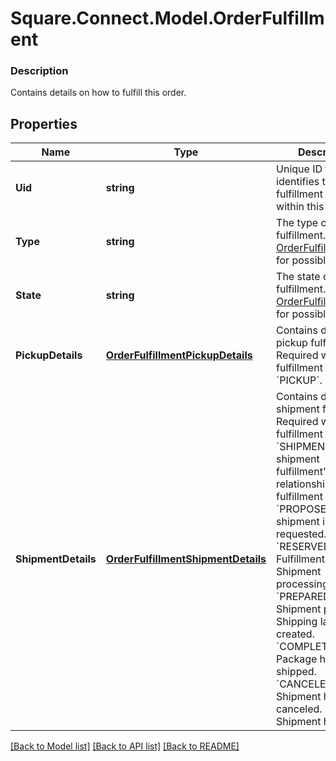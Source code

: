 # Square.Connect.Model.OrderFulfillment

### Description

Contains details on how to fulfill this order.

## Properties

Name | Type | Description | Notes
------------ | ------------- | ------------- | -------------
**Uid** | **string** | Unique ID that identifies the fulfillment only within this order. | [optional] 
**Type** | **string** | The type of the fulfillment. See [OrderFulfillmentType](#type-orderfulfillmenttype) for possible values | [optional] 
**State** | **string** | The state of the fulfillment. See [OrderFulfillmentState](#type-orderfulfillmentstate) for possible values | [optional] 
**PickupDetails** | [**OrderFulfillmentPickupDetails**](OrderFulfillmentPickupDetails.md) | Contains details for a pickup fulfillment. Required when fulfillment type is &#x60;PICKUP&#x60;. | [optional] 
**ShipmentDetails** | [**OrderFulfillmentShipmentDetails**](OrderFulfillmentShipmentDetails.md) | Contains details for a shipment fulfillment. Required when fulfillment type is &#x60;SHIPMENT&#x60;.  A shipment fulfillment&#39;s relationship to fulfillment &#x60;state&#x60;: &#x60;PROPOSED&#x60;: A shipment is requested. &#x60;RESERVED&#x60;: Fulfillment accepted. Shipment processing. &#x60;PREPARED&#x60;: Shipment packaged. Shipping label created. &#x60;COMPLETED&#x60;: Package has been shipped. &#x60;CANCELED&#x60;: Shipment has been canceled. &#x60;FAILED&#x60;: Shipment has failed. | [optional] 



[[Back to Model list]](../README.md#documentation-for-models) [[Back to API list]](../README.md#documentation-for-api-endpoints) [[Back to README]](../README.md)

